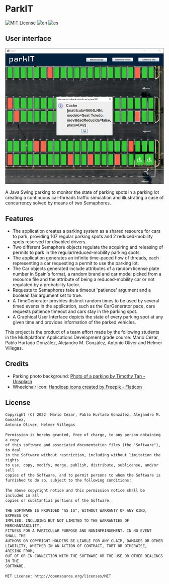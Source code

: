ParkIT
===============
[![MIT License](https://img.shields.io/badge/License-MIT-green.svg)](https://choosealicense.com/licenses/mit/)
[![en](https://img.shields.io/badge/lang-en-red.svg)](https://github.com/alejandroMAD/parkit/blob/master/README.md)
[![es](https://img.shields.io/badge/lang-es-yellow.svg)](https://github.com/alejandroMAD/parkit/blob/master/README.es.md)

User interface
----------
![User interface](/screenshot.png)

A Java Swing parking to monitor the state of parking spots in a parking lot creating a continuous car-threads traffic simulation and illustrating a case of concurrency solved by means of two Semaphores.

Features
-------------------
* The application creates a parking system as a shared resource for cars to park, providing 107 regular parking spots and 2 reduced-mobility spots reserved for disabled drivers.
* Two different Semaphore objects regulate the acquiring and releasing of permits to park in the regular/reduced-mobility parking spots.
* The application generates an infinite time-paced flow of threads, each representing a car requesting a permit to use the parking lot.
* The Car objects generated include attributes of a random license plate number in Spain's format, a random brand and car model picked from a resource file and the attribute of being a reduced-mobility car or not regulated by a probability factor.
* Requests to Semaphores take a timeout 'patience' argument and a boolean fair argument set to true.
* A TimeGenerator provides distinct random times to be used by several timed events in the application, such as the CarGenerator pace, cars requests patience timeout and cars stay in the parking spot.
* A Graphical User Interface depicts the state of every parking spot at any given time and provides information of the parked vehicles.

This project is the product of a team effort made by the following students in the Multiplatform Applications Development grade course: Mario Cézar, Pablo Hurtado González, Alejandro M. González, Antonio Oliver and Helmer Villegas.

Credits
-------------------

* Parking photo background: [Photo of a parking by Timothy Tan - Unsplash](https://unsplash.com/es/fotos/NvQjfWey2H8)
* Wheelchair icon: [Handicap icons created by Freepik - Flaticon](https://www.flaticon.com/free-icons/handicap)

License
--------
    Copyright (C) 2022  Mario Cézar, Pablo Hurtado González, Alejandro M. González, 
    Antonio Oliver, Helmer Villegas
    
    Permission is hereby granted, free of charge, to any person obtaining a copy
    of this software and associated documentation files (the "Software"), to deal
    in the Software without restriction, including without limitation the rights
    to use, copy, modify, merge, publish, distribute, sublicense, and/or sell
    copies of the Software, and to permit persons to whom the Software is
    furnished to do so, subject to the following conditions:
    
    The above copyright notice and this permission notice shall be included in all
    copies or substantial portions of the Software.
    
    THE SOFTWARE IS PROVIDED "AS IS", WITHOUT WARRANTY OF ANY KIND, EXPRESS OR
    IMPLIED, INCLUDING BUT NOT LIMITED TO THE WARRANTIES OF MERCHANTABILITY,
    FITNESS FOR A PARTICULAR PURPOSE AND NONINFRINGEMENT. IN NO EVENT SHALL THE
    AUTHORS OR COPYRIGHT HOLDERS BE LIABLE FOR ANY CLAIM, DAMAGES OR OTHER
    LIABILITY, WHETHER IN AN ACTION OF CONTRACT, TORT OR OTHERWISE, ARISING FROM,
    OUT OF OR IN CONNECTION WITH THE SOFTWARE OR THE USE OR OTHER DEALINGS IN THE
    SOFTWARE.
    
    MIT License: http://opensource.org/licenses/MIT
